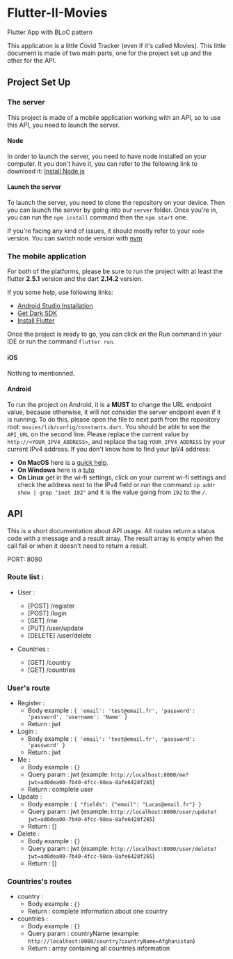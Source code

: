 # Flutter-II-Movies
Flutter App with BLoC pattern

This application is a little Covid Tracker (even if it's called Movies).
This little document is made of two main parts, one for the project set up and the other for the API.

## Project Set Up

### The server
This project is made of a mobile application working with an API, so to use this API, you need to launch the server.

#### Node
In order to launch the server, you need to have node installed on your computer.
It you don't have it, you can refer to the following link to download it: [Install Node.js](https://nodejs.org/en/download/) 

#### Launch the server
To launch the server, you need to clone the repository on your device.
Then you can launch the server by going into our `server` folder.
Once you're in, you can run the ```npm install``` command then the ```npm start``` one.

If you're facing any kind of issues, it should mostly refer to your `node` version.
You can switch node version with [nvm](https://github.com/nvm-sh/nvm#installing-and-updating)

### The mobile application
For both of the platforms, please be sure to run the project with at least the flutter **2.5.1** version and the dart **2.14.2** version.

If you some help, use following links:
- [Android Studio Installation](https://developer.android.com/studio/install)
- [Get Dark SDK](https://dart.dev/get-dart)
- [Install Flutter](https://flutter.dev/docs/get-started/install)

Once the project is ready to go, you can click on the Run command in your IDE or run the command `flutter run`.

#### iOS
Nothing to mentionned.

#### Android
To run the project on Android, it is a **MUST** to change the URL endpoint value, because otherwise, it will not consider the server endpoint even if it is running.
To do this, please open the file to next path from the repository root: `movies/lib/config/constants.dart`.
You should be able to see the `API_URL` on the second line. Please replace the current value by `http://<YOUR_IPV4_ADDRESS>`, and replace the tag `YOUR_IPV4_ADDRESS` by your current IPv4 address.
If you don't know how to find your IpV4 address:
- **On MacOS** here is a [quick help](https://www.hellotech.com/guide/for/how-to-find-ip-address-on-mac).
- **On Windows** here is a [tuto](https://support.microsoft.com/en-us/windows/find-your-ip-address-in-windows-f21a9bbc-c582-55cd-35e0-73431160a1b9)
- **On Linux** get in the wi-fi settings, click on your current wi-fi settings and check the address next to the IPv4 field or run the command ```ip addr show | grep "inet 192"``` and it is the value going from `192` to the `/`.

## API

This is a short documentation about API usage.
All routes return a status code with a message and a result array.
The result array is empty when the call fail or when it doesn't need to return a result.

PORT: 8080

### Route list : 
- User :
  - [POST] /register
  - [POST] /login
  - [GET] /me
  - [PUT] /user/update
  - [DELETE] /user/delete
  
- Countries : 
    - [GET] /country
    - [GET] /countries

### User's route

- Register : 
  - Body example : ```{ 'email': 'test@email.fr', 'password': 'password', 'username': 'Name' }```
  - Return : jwt
- Login : 
  - Body example : ```{ 'email': 'test@email.fr', 'password': 'password' }```
  - Return : jwt
- Me :
  - Body example : ```{}```
  - Query param : jwt (example: ```http://localhost:8080/me?jwt=ad0dea00-7b40-4fcc-98ea-8afe6428f265```)
  - Return : complete user
- Update :
  - Body example : ```{ "fields": {"email": "Lucas@email.fr"} }```
  - Query param : jwt (example: ```http://localhost:8080/user/update?jwt=ad0dea00-7b40-4fcc-98ea-8afe6428f265```)
  - Return : []
- Delete :
  - Body example : ```{}```
  - Query param : jwt (example: ```http://localhost:8080/user/delete?jwt=ad0dea00-7b40-4fcc-98ea-8afe6428f265```)
  - Return : []
  
### Countries's routes
- country :
  - Body example : ```{}```
  - Return : complete information about one country
- countries :
    - Body example : ```{}```
    - Query param : countryName (example: ```http://localhost:8080/country?countryName=Afghanistan```)
    - Return : array containing all countries information

